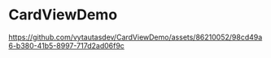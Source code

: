 # CardViewDemo

https://github.com/vytautasdev/CardViewDemo/assets/86210052/98cd49a6-b380-41b5-8997-717d2ad06f9c

